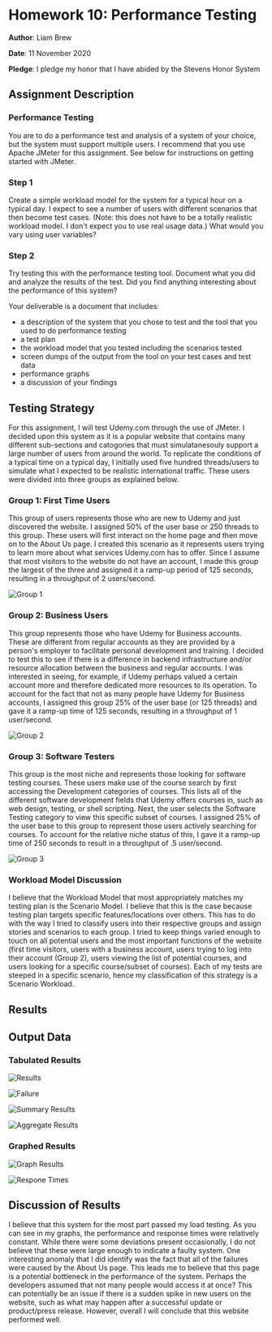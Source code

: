 # Homework 10: Performance Testing

**Author**: Liam Brew

**Date**: 11 November 2020

**Pledge**: I pledge my honor that I have abided by the Stevens Honor System

## Assignment Description

### Performance Testing

You are to do a performance test and analysis of a system of your choice, but the system must support multiple users.  I recommend that you use Apache JMeter for this assignment.  See below for instructions on getting started with JMeter.

### Step 1

Create a simple workload model for the system for a typical hour on a typical day. I expect to see a number of users with different scenarios that then become test cases. (Note: this does not have to be a totally realistic workload model.  I don't expect you to use real usage data.) What would you vary using user variables?

### Step 2

Try testing this with the performance testing tool. Document what you did and analyze the results of the test. Did you find anything interesting about the performance of this system?  

Your deliverable is a document that includes:

- a description of the system that you chose to test and the tool that you used to do performance testing
- a test plan
- the workload model that you tested including the scenarios tested
- screen dumps of the output from the tool on your test cases and test data
- performance graphs
- a discussion of your findings

## Testing Strategy

For this assignment, I will test Udemy.com through the use of JMeter. I decided upon this system as it is a popular website that contains many different sub-sections and catogories that must simulatanesouly support a large number of users from around the world. To replicate the conditions of a typical time on a typical day, I initially used five hundred threads/users to simulate what I expected to be realistic international traffic. These users were divided into three groups as explained below.

### Group 1: First Time Users

This group of users represents those who are new to Udemy and just discovered the website. I assigned 50% of the user base or 250 threads to this group. These users will first interact on the home page and then move on to the About Us page. I created this scenario as it represents users trying to learn more about what services Udemy.com has to offer. Since I assume that most visitors to the website do not have an account, I made this group the largest of the three and assigned it a ramp-up period of 125 seconds, resulting in a throughput of 2 users/second.

![Group 1](https://github.com/Liam-Brew/SSW-567/blob/master/src/Homework/10/group1.png)

### Group 2: Business Users

This group represents those who have Udemy for Business accounts. These are different from regular accounts as they are provided by a person's employer to facilitate personal development and training. I decided to test this to see if there is a difference in backend infrastructure and/or resource allocation between the business and regular accounts. I was interested in seeing, for example, if Udemy perhaps valued a certain account more and therefore dedicated more resources to its operation. To account for the fact that not as many people have Udemy for Business accounts, I assigned this group 25% of the user base (or 125 threads) and gave it a ramp-up time of 125 seconds, resulting in a throughput of 1 user/second.

![Group 2](https://github.com/Liam-Brew/SSW-567/blob/master/src/Homework/10/group2.png)

### Group 3: Software Testers

This group is the most niche and represents those looking for software testing courses. These users make use of the course search by first accessing the Development categories of courses. This lists all of the different software development fields that Udemy offers courses in, such as web design, testing, or shell scripting. Next, the user selects the Software Testing category to view this specific subset of courses. I assigned 25% of the user base to this group to represent those users actively searching for courses. To account for the relative niche status of this, I gave it a ramp-up time of 250 seconds to result in a throughput of .5 user/second.

![Group 3](https://github.com/Liam-Brew/SSW-567/blob/master/src/Homework/10/group3.png)

### Workload Model Discussion

I believe that the Workload Model that most appropriately matches my testing plan is the Scenario Model. I believe that this is the case because testing plan targets specific features/locations over others. This has to do with the way I tried to classify users into their respective groups and assign stories and scenarios to each group. I tried to keep things varied enough to touch on all potential users and the most important functions of the website (first time visitors, users with a business account, users trying to log into their account (Group 2), users viewing the list of potential courses, and users looking for a specific course/subset of courses). Each of my tests are steeped in a specific scenario, hence my classification of this strategy is a Scenario Workload.

## Results

## Output Data

### Tabulated Results

![Results](https://github.com/Liam-Brew/SSW-567/blob/master/src/Homework/10/results.png)

![Failure](https://github.com/Liam-Brew/SSW-567/blob/master/src/Homework/10/failures.png)

![Summary Results](https://github.com/Liam-Brew/SSW-567/blob/master/src/Homework/10/summary.png)

![Aggregate Results](https://github.com/Liam-Brew/SSW-567/blob/master/src/Homework/10/aggregate.png)

### Graphed Results

![Graph Results](https://github.com/Liam-Brew/SSW-567/blob/master/src/Homework/10/graph.png)

![Respone Times](https://github.com/Liam-Brew/SSW-567/blob/master/src/Homework/10/response.png)

## Discussion of Results

I believe that this system for the most part passed my load testing. As you can see in my graphs, the performance and response times were relatively constant. While there were some deviations present occasionally, I do not believe that these were large enough to indicate a faulty system. One interesting anomaly that I did identify was the fact that all of the failures were caused by the About Us page. This leads me to believe that this page is a potential bottleneck in the performance of the system. Perhaps the developers assumed that not many people would access it at once? This can potentially be an issue if there is a sudden spike in new users on the website, such as what may happen after a successful update or product/press release. However, overall I will conclude that this website performed well.
